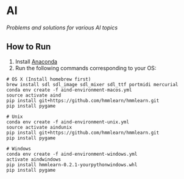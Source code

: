# AI
*Problems and solutions for various AI topics*

## How to Run
1. Install [Anaconda](https://www.continuum.io/downloads)
1. Run the following commands corresponding to your OS:
```
# OS X (Install homebrew first)
brew install sdl sdl_image sdl_mixer sdl_ttf portmidi mercurial
conda env create -f aind-environment-macos.yml
source activate aind
pip install git+https://github.com/hmmlearn/hmmlearn.git
pip install pygame

# Unix
conda env create -f aind-environment-unix.yml
source activate aindunix
pip install git+https://github.com/hmmlearn/hmmlearn.git
pip install pygame

# Windows
conda env create -f aind-environment-windows.yml
activate aindwindows
pip install hmmlearn-0.2.1-yourpythonwindows.whl
pip install pygame
```